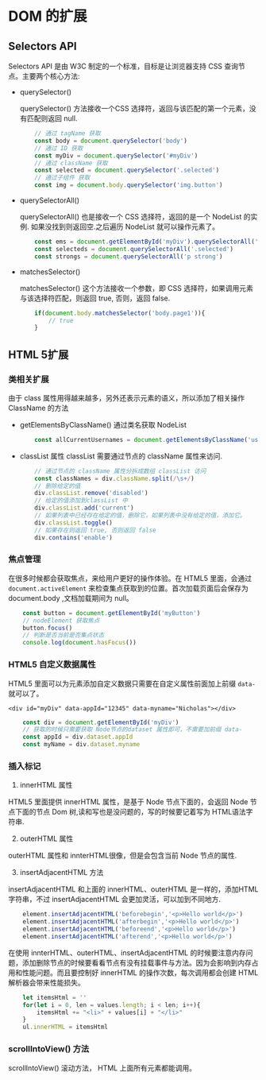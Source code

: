 # DOM 的扩展

## Selectors API

Selectors API 是由 W3C 制定的一个标准，目标是让浏览器支持 CSS 查询节点。主要两个核心方法:

- querySelector()
    
    querySelector() 方法接收一个CSS 选择符，返回与该匹配的第一个元素，没有匹配则返回 null.
    ```javascript
        // 通过 tagName 获取
        const body = document.querySelector('body') 
        // 通过 ID 获取
        const myDiv = document.querySelector('#myDiv') 
        // 通过 className 获取
        const selected = document.querySelector('.selected')
        // 通过子组件 获取
        const img = document.body.querySelector('img.button')
    ```

- querySelectorAll()

    querySelectorAll() 也是接收一个 CSS 选择符，返回的是一个 NodeList 的实例. 如果没找到则返回空.之后遍历 NodeList 就可以操作元素了。
    ```javascript
        const ems = document.getElementById('myDiv').querySelectorAll('em')
        const selecteds = document.querySelectorAll('.selected')
        const strongs = document.querySelectorAll('p strong')
    ```

- matchesSelector()

    matchesSelector() 这个方法接收一个参数，即 CSS 选择符，如果调用元素与该选择符匹配，则返回 true, 否则，返回 false.
    ```javascript
        if(document.body.matchesSelector('body.page1')){
            // true
        }
    ```


## HTML 5扩展

### 类相关扩展

由于 class 属性用得越来越多，另外还表示元素的语义，所以添加了相关操作 ClassName 的方法

- getElementsByClassName()
    通过类名获取 NodeList

    ```javascript
        const allCurrentUsernames = document.getElementsByClassName('username current')
    ```

- classList 属性
    classList 需要通过节点的 className 属性来访问.
    ```javascript
        // 通过节点的 className 属性分拆成数组 classList 访问
        const classNames = div.className.split(/\s+/)
        // 删除给定的值
        div.classList.remove('disabled')
        // 给定的值添加到classList 中
        div.classList.add('current')
        // 如果列表中已经存在给定的值，删除它，如果列表中没有给定的值，添加它。
        div.classList.toggle()
        // 如果存在则返回 true, 否则返回 false
        div.contains('enable')
    ```

### 焦点管理

在很多时候都会获取焦点，来给用户更好的操作体验。在 HTML5 里面，会通过 `document.activeElement` 来检查集点获取到的位置。首次加载页面后会保存为 document.body ,文档加载期间为 null。

```javascript
    const button = document.getElementById('myButton')
    // nodeElement 获取焦点
    button.focus()
    // 判断是否当前是否集点状态
    console.log(document.hasFocus())
```

### HTML5 自定义数据属性

HTML5 里面可以为元素添加自定义数据只需要在自定义属性前面加上前缀 `data-` 就可以了。

`<div id="myDiv" data-appId="12345" data-myname="Nicholas"></div>`

```javascript
    const div = document.getElementById('myDiv')
    // 获取的时候只需要获取 Node节点的dataset 属性即可，不需要加前缀 data-
    const appId = div.dataset.appId
    const myName = div.dataset.myname
```

### 插入标记

1. innerHTML 属性

HTML5 里面提供 innerHTML 属性，是基于 Node 节点下面的，会返回 Node 节点下面的节点 Dom 树,读和写也是没问题的，写的时候要记着写为 HTML语法字符串.

2. outerHTML 属性

outerHTML 属性和 innterHTML很像，但是会包含当前 Node 节点的属性.

3. insertAdjacentHTML 方法

insertAdjacentHTML 和上面的 innerHTML、outerHTML 是一样的，添加HTML字符串，不过 insertAdjacentHTML 会更加灵活，可以加到不同地方.

```javascript
    element.insertAdjacentHTML('beforebegin','<p>Hello world</p>')
    element.insertAdjacentHTML('afterbegin','<p>Hello world</p>')
    element.insertAdjacentHTML('beforeend','<p>Hello world</p>')
    element.insertAdjacentHTML('afterend','<p>Hello world</p>')
```

在使用 innterHTML、outerHTML、insertAdjacentHTML 的时候要注意内存问题，添加删除节点的时候要看看节点有没有挂载事件与方法。因为会影响到内存占用和性能问题。而且要控制好 innerHTML 的操作次数，每次调用都会创建 HTML 解析器会带来性能损失。

```javascript
    let itemsHtml = ''
    for(let i = 0, len = values.length; i < len; i++){
        itemsHtml += "<li>" + values[i] + "</li>"
    }
    ul.innerHTML = itemsHtml
```

### scrollIntoView() 方法

scrollIntoView() 滚动方法， HTML 上面所有元素都能调用。

